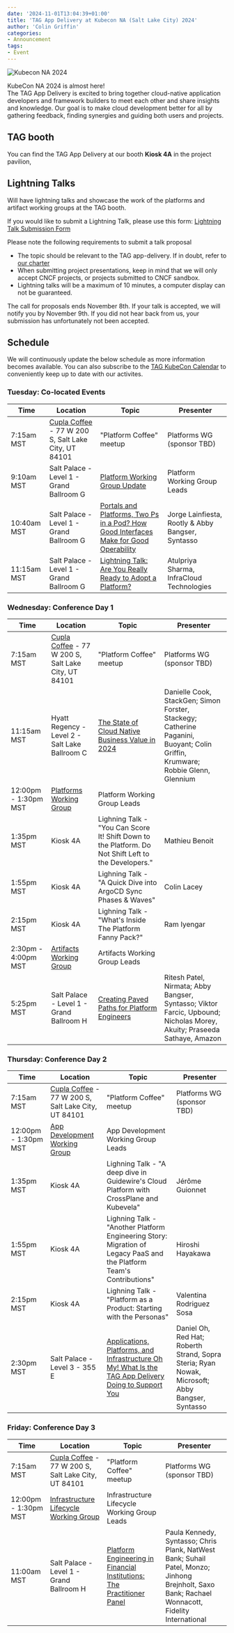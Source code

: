 ```yaml
---
date: '2024-11-01T13:04:39+01:00'
title: 'TAG App Delivery at Kubecon NA (Salt Lake City) 2024'
author: 'Colin Griffin'
categories:
- Announcement
tags:
- Event
---
```


![Kubecon NA 2024](/images/KCCNCNA2024.png)

KubeCon NA 2024 is almost here!  
The TAG App Delivery is excited to bring together cloud-native application developers
and framework builders to meet each other and share insights and knowledge.
Our goal is to make cloud development better for all by gathering feedback,
finding synergies and guiding both users and projects.

## TAG booth

You can find the TAG App Delivery at our booth **Kiosk 4A** in the project pavilion,

## Lightning Talks

Will have lightning talks and showcase the work of the platforms and artifact working groups at the TAG booth.

If you would like to submit a Lightning Talk, please use this form: [Lightning Talk Submission Form](https://forms.gle/Bd1niXk9kxnctxtBA)

Please note the following requirements to submit a talk proposal

- The topic should be relevant to the TAG app-delivery. If in doubt, refer to [our charter](https://tag-app-delivery.cncf.io/)
- When submitting project presentations, keep in mind that we will only accept CNCF projects, or projects submitted to CNCF sandbox.
- Lightning talks will be a maximum of 10 minutes, a computer display can not be guaranteed.

The call for proposals ends November 8th. If your talk is accepted, we will notify you by November 9th.
If you did not hear back from us, your submission has unfortunately not been accepted.

## Schedule

We will continuously update the below schedule as more information becomes available. You can also subscribe to the [TAG KubeCon Calendar](calendar) to conveniently keep up to date with our activites.

### Tuesday: Co-located Events

Time | Location | Topic  | Presenter
-----|----------|--------|----
7:15am MST | [Cupla Coffee](https://maps.app.goo.gl/DEvS6igyhQkJbU359) - 77 W 200 S, Salt Lake City, UT 84101 | "Platform Coffee" meetup | Platforms WG (sponsor TBD)
9:10am MST | Salt Palace - Level 1 - Grand Ballroom G | [Platform Working Group Update](https://sched.co/1jKMS) | Platform Working Group Leads
10:40am MST | Salt Palace - Level 1 - Grand Ballroom G | [Portals and Platforms, Two Ps in a Pod? How Good Interfaces Make for Good Operability](https://sched.co/1izqS) | Jorge Lainfiesta, Rootly & Abby Bangser, Syntasso
11:15am MST | Salt Palace - Level 1 - Grand Ballroom G | [Lightning Talk: Are You Really Ready to Adopt a Platform?](https://sched.co/1izqv) | Atulpriya Sharma, InfraCloud Technologies

### Wednesday: Conference Day 1

Time | Location | Topic | Presenter
-----|----------|-------|----
7:15am MST | [Cupla Coffee](https://maps.app.goo.gl/DEvS6igyhQkJbU359) - 77 W 200 S, Salt Lake City, UT 84101 | "Platform Coffee" meetup | Platforms WG (sponsor TBD)
11:15am MST | Hyatt Regency - Level 2 - Salt Lake Ballroom C | [The State of Cloud Native Business Value in 2024](https://sched.co/1hovP) | Danielle Cook, StackGen; Simon Forster, Stackegy; Catherine Paganini, Buoyant; Colin Griffin, Krumware; Robbie Glenn, Glennium
12:00pm - 1:30pm MST | [Platforms Working Group](https://tag-app-delivery.cncf.io/wgs/platforms/) | Platform Working Group Leads
1:35pm MST | Kiosk 4A | Lighning Talk - "You Can Score It! Shift Down to the Platform. Do Not Shift Left to the Developers." | Mathieu Benoit
1:55pm MST | Kiosk 4A | Lighning Talk - "A Quick Dive into ArgoCD Sync Phases & Waves" | Colin Lacey
2:15pm MST | Kiosk 4A | Lighning Talk - "What's Inside The Platform Fanny Pack?" | Ram Iyengar
2:30pm - 4:00pm MST | [Artifacts Working Group](https://tag-app-delivery.cncf.io/wgs/artifacts/) | Artifacts Working Group Leads
5:25pm MST | Salt Palace - Level 1 - Grand Ballroom H | [Creating Paved Paths for Platform Engineers](https://sched.co/1i7mT) | Ritesh Patel, Nirmata; Abby Bangser, Syntasso; Viktor Farcic, Upbound; Nicholas Morey, Akuity; Praseeda Sathaye, Amazon

### Thursday: Conference Day 2

Time | Location | Topic | Presenter
-----|----------|-------|----
7:15am MST | [Cupla Coffee](https://maps.app.goo.gl/DEvS6igyhQkJbU359) - 77 W 200 S, Salt Lake City, UT 84101 | "Platform Coffee" meetup | Platforms WG (sponsor TBD)
12:00pm - 1:30pm MST | [App Development Working Group](https://tag-app-delivery.cncf.io/wgs/app-development/) | App Development Working Group Leads
1:35pm MST | Kiosk 4A | Lighning Talk - "A deep dive in Guidewire's Cloud Platform with CrossPlane and Kubevela" | Jérôme Guionnet
1:55pm MST | Kiosk 4A | Lighning Talk - "Another Platform Engineering Story: Migration of Legacy PaaS and the Platform Team's Contributions" | Hiroshi Hayakawa
2:15pm MST | Kiosk 4A | Lighning Talk - "Platform as a Product: Starting with the Personas" | Valentina Rodriguez Sosa
2:30pm MST | Salt Palace - Level 3 - 355 E | [Applications, Platforms, and Infrastructure Oh My! What Is the TAG App Delivery Doing to Support You](https://sched.co/1howi) | Daniel Oh, Red Hat; Roberth Strand, Sopra Steria; Ryan Nowak, Microsoft; Abby Bangser, Syntasso

### Friday: Conference Day 3

Time | Location | Topic | Presenter
-----|----------|-------|----
7:15am MST | [Cupla Coffee](https://maps.app.goo.gl/DEvS6igyhQkJbU359) - 77 W 200 S, Salt Lake City, UT 84101 | "Platform Coffee" meetup | Platforms WG (sponsor TBD)
12:00pm - 1:30pm MST | [Infrastructure Lifecycle Working Group](https://tag-app-delivery.cncf.io/wgs/infra-lifecycle/) | Infrastructure Lifecycle Working Group Leads
11:00am MST | Salt Palace - Level 1 - Grand Ballroom H | [Platform Engineering in Financial Institutions: The Practitioner Panel](https://sched.co/1i7rP) | Paula Kennedy, Syntasso; Chris Plank, NatWest Bank; Suhail Patel, Monzo; Jinhong Brejnholt, Saxo Bank; Rachael Wonnacott, Fidelity International
